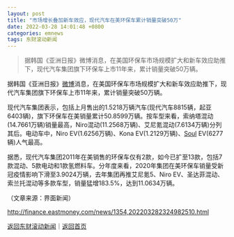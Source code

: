 ```yaml
---
layout: post
title: "市场增长叠加新车效应，现代汽车在美环保车累计销量突破50万"
date: 2022-03-28 14:01:48 +0800
categories: emnews
tags: 东财滚动新闻
---
```

> 据韩国《亚洲日报》微博消息，在美国环保车市场规模扩大和新车效应助推下，现代汽车集团旗下环保车上市11年来，累计销量突破50万辆。

<p>据韩国《亚洲日报》<span id="stock_105.WB"><a href="http://quote.eastmoney.com/unify/r/105.WB" class="keytip" data-code="105,WB">微博</a></span><span id="quote_105.WB"></span>消息，在美国环保车市场规模扩大和新车效应助推下，现代汽车集团旗下环保车上市11年来，累计销量突破50万辆。</p>
 <p>现代汽车集团表示，包括上月售出的1.5218万辆汽车(现代汽车8815辆，起亚6403辆)，旗下环保车在美销量累计50.8599万辆。按车型来看，索纳塔混动(14.7661万辆)销量最高，Niro混动(11.2568万辆)、艾尼氪混动(7.6134万辆)分列其后。电动车中，Niro EV(1.6256万辆)、Kona EV(1.2129万辆)、<span id="stock_105.SSR"><a href="http://quote.eastmoney.com/unify/r/105.SSR" class="keytip" data-code="105,SSR">Soul</a></span><span id="quote_105.SSR"></span> EV(6277辆)人气最高。</p>
 <p>据悉，现代汽车集团2011年在美销售的环保车仅有2款，如今已扩至13款，包括7款混动、5款电动和1款氢燃料车。分年度来看，2020年集团在美环保车销量受新冠疫情影响下滑至3.9024万辆，去年集团再推艾尼氪5、Niro EV、圣达菲混动、索兰托混动等多款车型，销量猛增183.5%，达到11.0634万辆。</p><p class="em_media">（文章来源：界面新闻）</p>

<http://finance.eastmoney.com/news/1354,202203282324982510.html>

[返回东财滚动新闻](//finews.withounder.com/emnews/)｜[返回首页](//finews.withounder.com/)